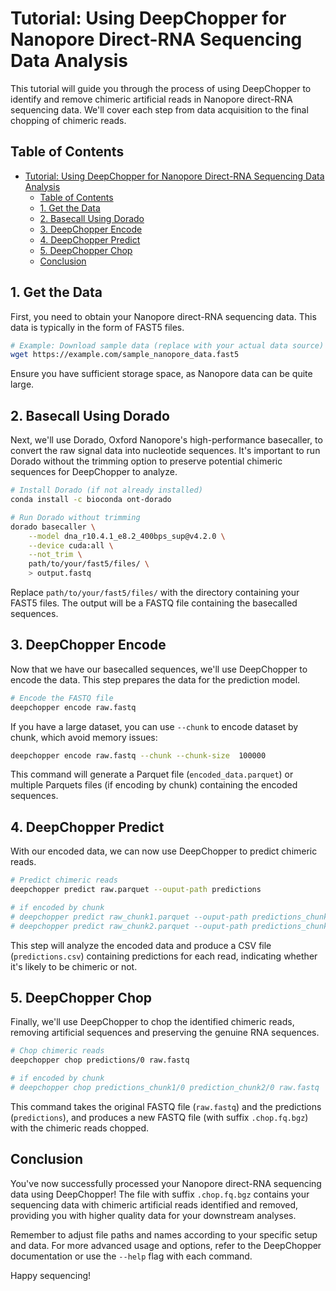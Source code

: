 # Tutorial: Using DeepChopper for Nanopore Direct-RNA Sequencing Data Analysis

This tutorial will guide you through the process of using DeepChopper to identify and remove chimeric artificial reads in Nanopore direct-RNA sequencing data. We'll cover each step from data acquisition to the final chopping of chimeric reads.

## Table of Contents

- [Tutorial: Using DeepChopper for Nanopore Direct-RNA Sequencing Data Analysis](#tutorial-using-deepchopper-for-nanopore-direct-rna-sequencing-data-analysis)
  - [Table of Contents](#table-of-contents)
  - [1. Get the Data](#1-get-the-data)
  - [2. Basecall Using Dorado](#2-basecall-using-dorado)
  - [3. DeepChopper Encode](#3-deepchopper-encode)
  - [4. DeepChopper Predict](#4-deepchopper-predict)
  - [5. DeepChopper Chop](#5-deepchopper-chop)
  - [Conclusion](#conclusion)

## 1. Get the Data

First, you need to obtain your Nanopore direct-RNA sequencing data. This data is typically in the form of FAST5 files.

```bash
# Example: Download sample data (replace with your actual data source)
wget https://example.com/sample_nanopore_data.fast5
```

Ensure you have sufficient storage space, as Nanopore data can be quite large.

## 2. Basecall Using Dorado

Next, we'll use Dorado, Oxford Nanopore's high-performance basecaller, to convert the raw signal data into nucleotide sequences.
It's important to run Dorado without the trimming option to preserve potential chimeric sequences for DeepChopper to analyze.

```bash
# Install Dorado (if not already installed)
conda install -c bioconda ont-dorado

# Run Dorado without trimming
dorado basecaller \
    --model dna_r10.4.1_e8.2_400bps_sup@v4.2.0 \
    --device cuda:all \
    --not_trim \
    path/to/your/fast5/files/ \
    > output.fastq
```

Replace `path/to/your/fast5/files/` with the directory containing your FAST5 files.
The output will be a FASTQ file containing the basecalled sequences.

## 3. DeepChopper Encode

Now that we have our basecalled sequences, we'll use DeepChopper to encode the data.
This step prepares the data for the prediction model.

```bash
# Encode the FASTQ file
deepchopper encode raw.fastq
```

If you have a large dataset, you can use `--chunk` to encode dataset by chunk, which avoid memory issues:

```bash
deepchopper encode raw.fastq --chunk --chunk-size  100000
```

This command will generate a Parquet file (`encoded_data.parquet`) or multiple Parquets files (if encoding by chunk) containing the encoded sequences.

## 4. DeepChopper Predict

With our encoded data, we can now use DeepChopper to predict chimeric reads.

```bash
# Predict chimeric reads
deepchopper predict raw.parquet --ouput-path predictions

# if encoded by chunk 
# deepchopper predict raw_chunk1.parquet --ouput-path predictions_chunk1 
# deepchopper predict raw_chunk2.parquet --ouput-path predictions_chunk2 
```

This step will analyze the encoded data and produce a CSV file (`predictions.csv`) containing predictions for each read, indicating whether it's likely to be chimeric or not.

## 5. DeepChopper Chop

Finally, we'll use DeepChopper to chop the identified chimeric reads, removing artificial sequences and preserving the genuine RNA sequences.

```bash
# Chop chimeric reads
deepchopper chop predictions/0 raw.fastq

# if encoded by chunk
# deepchopper chop predictions_chunk1/0 prediction_chunk2/0 raw.fastq
```

This command takes the original FASTQ file (`raw.fastq`) and the predictions (`predictions`), and produces a new FASTQ file (with suffix `.chop.fq.bgz`) with the chimeric reads chopped.

## Conclusion

You've now successfully processed your Nanopore direct-RNA sequencing data using DeepChopper!
The file with suffix `.chop.fq.bgz` contains your sequencing data with chimeric artificial reads identified and removed, providing you with higher quality data for your downstream analyses.

Remember to adjust file paths and names according to your specific setup and data.
For more advanced usage and options, refer to the DeepChopper documentation or use the `--help` flag with each command.

Happy sequencing!
